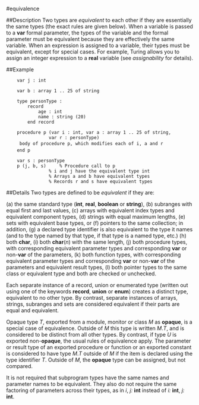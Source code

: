 
#equivalence

##Description
Two types are _equivalent_ to each other if they are essentially the same types (the exact rules are given below). When a variable is passed to a **var** formal parameter, the types of the variable and the formal parameter must be equivalent because they are effectively the same variable. When an expression is assigned to a variable, their types must be equivalent, except for special cases. For example, Turing allows you to assign an integer expression to a **real** variable (see _assignability_ for details).


##Example


        var j : int
        
        var b : array 1 .. 25 of string
        
        type personType :
            record
                age : int
                name : string (20)
            end record
        
        procedure p (var i : int, var a : array 1 .. 25 of string,
                    var r : personType)
         body of procedure p, which modifies each of i, a and r 
        end p
        
        var s : personType
        p (j, b, s)     % Procedure call to p
                    % i and j have the equivalent type int
                    % Arrays a and b have equivalent types
                    % Records r and s have equivalent types
##Details
Two types are defined to be _equivalent_ if they are:


(a)   the same standard type (**int**, **real**, **boolean** or **string**),
(b)   subranges with equal first and last values,
(c)   arrays with equivalent index types and equivalent component types,
(d)   strings with equal maximum lengths,
(e)   sets with equivalent base types, or
(f)    pointers to the same collection; in addition,
(g)   a declared type identifier is also equivalent to the type it names (and to the type named by that type, if that type is a named type, etc.)
(h)   both **char**,
(i)   both **char**(_n_) with the same length,
(j)   both procedure types, with corresponding equivalent parameter types and corresponding **var** or non-**var** of the parameters,
(k)   both function types, with corresponding equivalent parameter types and corresponding **var** or non-**var** of the parameters and equivalent result types,
(l)   both pointer types to the same class or equivalent type and both are checked or unchecked.


Each separate instance of a record, union or enumerated type (written out using one of the keywords **record**, **union** or **enum**) creates a distinct type, equivalent to no other type. By contrast, separate instances of arrays, strings, subranges and sets are considered equivalent if their parts are equal and equivalent.

Opaque type _T_, exported from a module, monitor or class _M_ as **opaque**, is a special case of equivalence. Outside of _M_ this type is written _M_._T_, and is considered to be distinct from all other types. By contrast, if type _U_ is exported non-**opaque**, the usual rules of equivalence apply. The parameter or result type of an exported procedure or function or an exported constant is considered to have type _M_._T_ outside of _M_ if the item is declared using the type identifier _T_. Outside of _M_, the **opaque** type can be assigned, but not compared.

It is not required that subprogram types have the same names and parameter names to be equivalent. They also do not require the same factoring of parameters across their types, as in _i_, _j:_ **int** instead of _i:_ **int**, _j:_ **int**.

